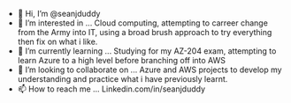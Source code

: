- 👋 Hi, I’m @seanjduddy
- 👀 I’m interested in ... Cloud computing, attempting to carreer change from the Army into IT, using a broad brush approach to try everything then fix on what i like.
- 🌱 I’m currently learning ... Studying for my AZ-204 exam, attempting to learn Azure to a high level before branching off into AWS
- 💞️ I’m looking to collaborate on ... Azure and AWS projects to develop my understanding and practice what i have previously learnt.
- 📫 How to reach me ... Linkedin.com/in/seanjduddy

<!---
seanjduddy/seanjduddy is a ✨ special ✨ repository because its `README.md` (this file) appears on your GitHub profile.
You can click the Preview link to take a look at your changes.
--->
